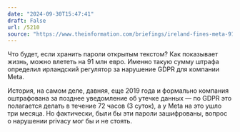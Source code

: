```yaml
---
date: "2024-09-30T15:47:41"
draft: False
url: /5210
source: "https://www.theinformation.com/briefings/ireland-fines-meta-91-million-for-data-privacy-violations"
---
```


Что будет, если хранить пароли открытым текстом? Как показывает жизнь, можно влететь на 91 млн евро. Именно такую сумму штрафа определил ирландский регулятор за нарушение GDPR для компании Meta. 

История, на самом деле, давняя, еще 2019 года и формально компания оштрафована за позднее уведомление об утечке данных — по GDPR это полагается делать в течение 72 часов (3 суток), а у Meta на это ушло три месяца. Но фактически, были бы эти пароли зашифрованы, вопрос о нарушении privacy мог бы и не стоять.
